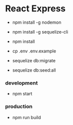 # React Express
- npm install -g nodemon

- npm install -g sequelize-cli

- npm install

- cp .env .env.example

- sequelize db:migrate

- sequelize db:seed:all

### development
- npm start

### production
- npm run build

